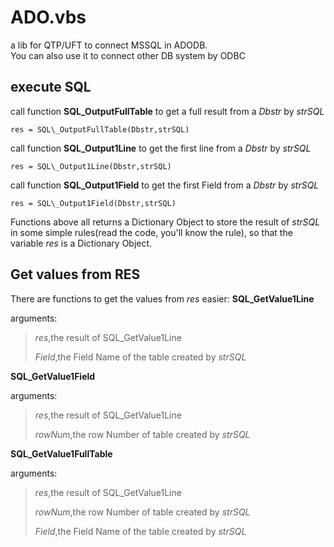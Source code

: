 ADO.vbs
====
a lib for QTP/UFT to connect MSSQL in ADODB.    
You can also use it to connect other DB system by ODBC

## execute SQL
call function **SQL\_OutputFullTable** to get a full result from a *Dbstr* by *strSQL*

    res = SQL\_OutputFullTable(Dbstr,strSQL)    

call function **SQL\_Output1Line** to get the first line from a _Dbstr_ by *strSQL*

    res = SQL\_Output1Line(Dbstr,strSQL)    

call function **SQL\_Output1Field** to get the first Field from a _Dbstr_ by *strSQL*

    res = SQL\_Output1Field(Dbstr,strSQL)    

Functions above all returns a Dictionary Object to store the result of *strSQL* in some simple rules(read the code, you'll know the rule), so that the variable *res* is a Dictionary Object.

## Get values from RES
There are functions to get the values from *res* easier:
**SQL\_GetValue1Line**

arguments:

> *res*,the result of SQL\_GetValue1Line
> 
> *Field*,the Field Name of the table created by *strSQL*

**SQL\_GetValue1Field**

arguments:

> *res*,the result of SQL\_GetValue1Line
> 
> *rowNum*,the row Number of table created by *strSQL*

**SQL\_GetValue1FullTable**

arguments:

> *res*,the result of SQL\_GetValue1Line
>
> *rowNum*,the row Number of table created by *strSQL*
> 
> *Field*,the Field Name of the table created by *strSQL*

